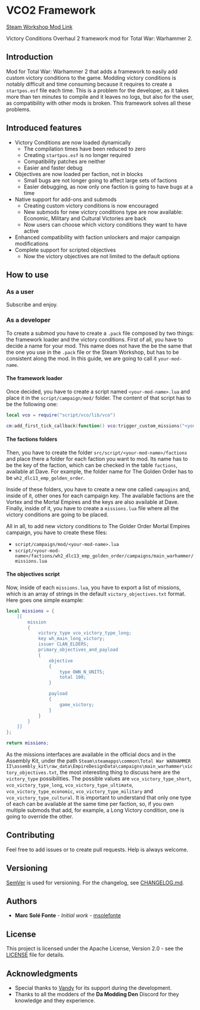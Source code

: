 # VCO2 Framework

[Steam Workshop Mod Link](#)

Victory Conditions Overhaul 2 framework mod for Total War: Warhammer 2.

## Introduction

Mod for Total War: Warhammer 2 that adds a framework to easily add custom victory conditions to the game. Modding 
victory conditions is notably difficult and time consuming because it requires to create a `startpos.esf` file each 
time. This is a problem for the developer, as it takes more than ten minutes to compile and it leaves no logs, but also 
for the user, as compatibility with other mods is broken. This framework solves all these problems.

## Introduced features

* Victory Conditions are now loaded dynamically
    * The compilation times have been reduced to zero
    * Creating `startpos.esf` is no longer required
    * Compatibility patches are neither
    * Easier and faster debug
* Objectives are now loaded per faction, not in blocks
    * Small bugs are not longer going to affect large sets of factions
    * Easier debugging, as now only one faction is going to have bugs at a time
* Native support for add-ons and submods
    * Creating custom victory conditions is now encouraged
    * New submods for new victory conditions type are now available: Economic, Military and Cultural Victories are back
    * Now users can choose which victory conditions they want to have active
* Enhanced compatibility with faction unlockers and major campaign modifications
* Complete support for scripted objectives
    * Now the victory objectives are not limited to the default options
    
## How to use

### As a user

Subscribe and enjoy.

### As a developer

To create a submod you have to create a `.pack` file composed by two things: the framework loader and the victory 
conditions. First of all, you have to decide a name for your mod. This name does not have the be the same that the
one you use in the `.pack` file or the Steam Workshop, but has to be consistent along the mod. In this guide, we are 
going to call it `your-mod-name`.

#### The framework loader

Once decided, you have to create a script named `<your-mod-name>.lua` and place it in the `script/campaign/mod/` folder.
The content of that script has to be the following one:

```lua
local vco = require("script/vco/lib/vco")

cm:add_first_tick_callback(function() vco:trigger_custom_missions("<your-mod-name>") end);
```

#### The factions folders

Then, you have to create the folder `src/script/<your-mod-name>/factions` and place there a folder for each faction you 
want to mod. Its name has to be the key of the faction, which can be checked in the table `factions`, available at Dave.
For example, the folder name for The Golden Order has to be `wh2_dlc13_emp_golden_order`.

Inside of these folders, you have to create a new one called `campagins` and, inside of it, other ones for each campaign
key. The available factions are the Vortex and the Mortal Empires and the keys are also available at Dave. Finally, 
inside of it, you have to create a `missions.lua` file where all the victory conditions are going to be placed.

All in all, to add new victory conditions to The Golder Order Mortal Empires campaign, you have to create these files:

* `script/campaign/mod/<your-mod-name>.lua`
* `script/<your-mod-name>/factions/wh2_dlc13_emp_golden_order/campaigns/main_warhammer/missions.lua`

#### The objectives script

Now, inside of each `missions.lua`, you have to export a list of missions, which is an array of strings in the default
`victory_objectives.txt` format. Here goes one simple example:

```lua
local missions = {
    [[
 		mission
		{
			victory_type vco_victory_type_long;
			key wh_main_long_victory;
			issuer CLAN_ELDERS;
			primary_objectives_and_payload
			{
				objective
				{
					type OWN_N_UNITS;
					total 100;
				}

				payload
				{
					game_victory;
				}
			}
		}
    ]]
};

return missions;
```

As the missions interfaces are available in the official docs and in the Assembly Kit, under the path 
`Steam\steamapps\common\Total War WARHAMMER II\assembly_kit\raw_data\EmpireDesignData\campaigns\main_warhammer\victory_objectives.txt`,
the most interesting thing to discuss here are the `victory_type` possibilities. The possible values are 
`vco_victory_type_short`, `vco_victory_type_long`, `vco_victory_type_ultimate`, `vco_victory_type_economic`, 
`vco_victory_type_military` and `vco_victory_type_cultural`. It is important to understand that only one type of each
can be available at the same time per faction, so, if you own multiple submods that add, for example, a Long Victory
condition, one is going to override the other.


## Contributing

Feel free to add issues or to create pull requests. Help is always welcome.

## Versioning

[SemVer](http://semver.org/) is used for versioning. For the changelog, see [CHANGELOG.md](CHANGELOG.md). 

## Authors

* **Marc Solé Fonte** - *Initial work* - [msolefonte](https://github.com/msolefonte)

## License

This project is licensed under the Apache License, Version 2.0 - see the [LICENSE](LICENSE) file for details.

## Acknowledgments

* Special thanks to [Vandy](https://github.com/chadvandy) for its support during the development.
* Thanks to all the modders of the **Da Modding Den** Discord for they knowledge and they experience.

